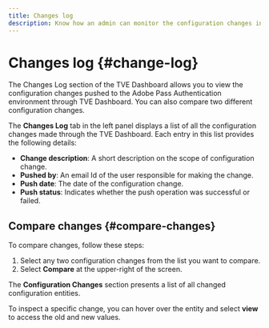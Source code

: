 ```yaml
---
title: Changes log
description: Know how an admin can monitor the configuration changes in TVE Dashboard.
---
```


# Changes log {#change-log}

The Changes Log section of the TVE Dashboard allows you to view the configuration changes pushed to the Adobe Pass Authentication environment through TVE Dashboard. You can also compare two different configuration changes.

The **Changes Log** tab in the left panel displays a list of all the configuration changes made through the TVE Dashboard. Each entry in this list provides the following details:

* **Change description**: A short description on the scope of configuration change.
* **Pushed by**: An email Id of the user responsible for making the change. 
* **Push date**: The date of the configuration change.
* **Push status**: Indicates whether the push operation was successful or failed.

## Compare changes {#compare-changes}

To compare changes, follow these steps:

1. Select any two configuration changes from the list you want to compare.
1. Select **Compare** at the upper-right of the screen.

The **Configuration Changes** section presents a list of all changed configuration entities.

To inspect a specific change, you can hover over the entity and select **view** to access the old and new values.  


